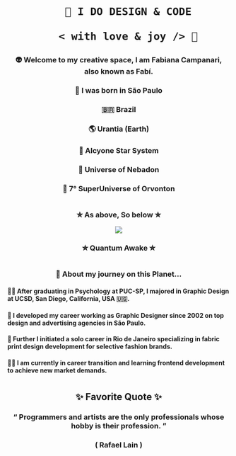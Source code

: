  <h1 align="center">  
    
        🎨 I DO DESIGN & CODE 

         < with love & joy /> 🤎  
</h1>

### <p align="center"> 👽 Welcome to my creative space, I am Fabiana Campanari, also known as Fabí. </p>

###  <p align="center"> 🏡 I was born in São Paulo </p>

###  <p align="center"> 🇧🇷 Brazil </P>

###  <p align="center"> 🌎 Urantia (Earth) </p>

###  <p align="center"> 💫 Alcyone Star System </p>

###  <p align="center"> 🔅 Universe of Nebadon </p>

###  <p align="center"> 🔆 7° SuperUniverse of Orvonton </p>
 
#

### <p align="center"> ✮ As above, So below ✮ </p>
   
<p align="center">
  <img src="https://user-images.githubusercontent.com/113218619/207962226-673d57ec-c076-47c4-8f8a-c1e57e834f6f.gif" />

### <p align="center"> ✮ Quantum Awake ✮ </p> 

#
                
### <p align="center"> 🚀 About my journey on this Planet... </p>

#### <p> 👩‍🎓 After graduating in Psychology at PUC-SP, I majored in Graphic Design at UCSD, San Diego, California, USA 🇺🇸. </p>

#### <p> 🎨 I developed my career working as Graphic Designer since 2002 on top design and advertising agencies in São Paulo.

#### <p> 👗 Further I initiated a solo career in Rio de Janeiro specializing in fabric print design development for selective fashion brands.

#### <p> 👩‍💻  I am currently in career transition and learning frontend development to achieve new market demands.

#

##  <p align="center"> ✨ Favorite Quote ✨  
 
### <p align="center"> “ Programmers and artists are the only professionals whose hobby is their profession. ” </p>

###  <p align="center"> ( Rafael Lain ) </p>




 
 
